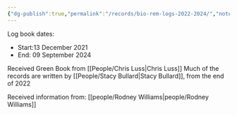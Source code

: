 ```yaml
---
{"dg-publish":true,"permalink":"/records/bio-rem-logs-2022-2024/","noteIcon":"","created":"2025-01-21T08:03:52.176-06:00"}
---
```


Log book dates:
- Start:13 December 2021
- End: 09 September 2024

Received Green Book from [[People/Chris Luss\|Chris Luss]]
Much of the records are written by [[People/Stacy Bullard\|Stacy Bullard]], from the end of 2022

Received information from: [[people/Rodney Williams\|people/Rodney Williams]]